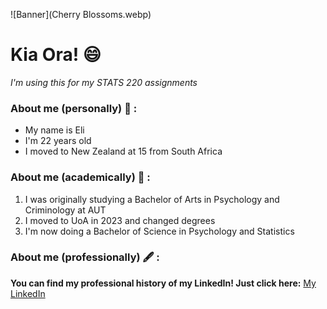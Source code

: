 ![Banner](Cherry Blossoms.webp)

# Kia Ora! 😄

*I'm using this for my STATS 220 assignments*

### About me (personally) 👧 :
* My name is Eli
* I'm 22 years old
* I moved to New Zealand at 15 from South Africa

### About me (academically) 🧮 :
1. I was originally studying a Bachelor of Arts in Psychology and Criminology at AUT
2. I moved to UoA in 2023 and changed degrees
3. I'm now doing a Bachelor of Science in Psychology and Statistics

### About me (professionally) 🖋️ :
**You can find my professional history of my LinkedIn! Just click here:**
[My LinkedIn](www.linkedin.com/in/eli-smit-148743234)


